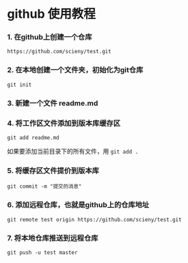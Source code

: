 # github 使用教程

### 1. 在github上创建一个仓库
`https://github.com/scieny/test.git`

### 2. 在本地创建一个文件夹，初始化为git仓库
`git init`

### 3. 新建一个文件 readme.md

### 4. 将工作区文件添加到版本库缓存区
`git add readme.md`

如果要添加当前目录下的所有文件，用 `git add .`

### 5. 将缓存区文件提价到版本库
`git commit -m "提交的消息"`

### 6. 添加远程仓库，也就是github上的仓库地址
`git remote test origin https://github.com/scieny/test.git`

### 7. 将本地仓库推送到远程仓库
`git push -u test master`